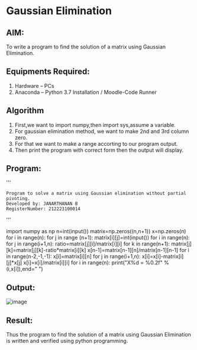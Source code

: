 # Gaussian Elimination

## AIM:
To write a program to find the solution of a matrix using Gaussian Elimination.

## Equipments Required:
1. Hardware – PCs
2. Anaconda – Python 3.7 Installation / Moodle-Code Runner

## Algorithm
1. First,we want to import numpy,then import sys,assume a variable.
2. For gaussian elimination method, we want to make 2nd and 3rd column zero.
3. For that we want to make a range accorting to our program output.
4. Then print the program with correct form then the output will display.


## Program:
'''

    Program to solve a matrix using Gaussian elimination without partial pivoting.
    Developed by: JANARTHANAN B
    RegisterNumber: 212223100014

'''

   import numpy as np
   n=int(input())
   matrix=np.zeros((n,n+1))
   x=np.zeros(n)
   for i in range(n):
      for j in range (n+1):
         matrix[i][j]=int(input())
   for i in range(n):
      for j in range(i+1,n):
         ratio=matrix[j][i]/matrix[i][i]
         for k in range(n+1):
             matrix[j][k]=matrix[j][k]-ratio*matrix[i][k]
   x[n-1]=matrix[n-1][n]/matrix[n-1][n-1]
   for i in range(n-2,-1,-1):
      x[i]=matrix[i][n]
      for j in range(i+1,n):
          x[i]=x[i]-matrix[i][j]*x[j]
      x[i]=x[i]/matrix[i][i]
      for i in range(n):
        print("X%d = %0.2f" %(i,x[i]),end=" ")

## Output:
![image](https://github.com/jokerjana/Gaussian/assets/147173630/aa10574d-51f5-4de1-b7df-78c8d2be4e93)



## Result:
Thus the program to find the solution of a matrix using Gaussian Elimination is written and verified using python programming.

